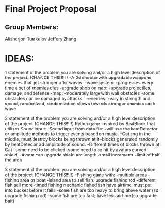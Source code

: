 # Final Project Proposal

## Group Members:

Alisherjon Turakulov
Jeffery Zhang
       
# IDEAS:

1 statement of the problem you are solving and/or a high level description of the project. (CHANGE THIS!!!!!)
       -A 2d shooter with upgradable weapons, enemies that get stronger after waves:
              -wave system:
                     -progresses every time a set of enemies dies
              -upgrade shop on map:
                     -upgrade projectiles, damage, and defense
              -map:
                     -moderately large with wall obstacles
                            -some obstacles can be damaged by attacks
       `      -enemies: 
                     -vary in strength and speed, randomized, randomization skews towards stronger enemies each wave
              

2 statement of the problem you are solving and/or a high level description of the project. (CHANGE THIS!!!!!)
       Rythm game inspired by BeatBlock that utilizes Sound input:
              -Sound input from data file:
                     -will use the beatDetector or amplitude methods to trigger events based on music.
              -Cat png in the middle, must destroy blocks being thrown at it
                     -blocks generated randomly by beatDetector ad amplitude of sound.
              -Different times of blocks thrown at Cat
                     -some need to be clicked
                     -some need to be hit by avatars curved shield.
              -Avatar can upgrade shield arc length
                     -small increments
                     -limit of half the area
                     

3 statement of the problem you are solving and/or a high level description of the project. (CHANGE THIS!!!!!)
       -Fishing game with:
              -multiple areas
                     -fishing area on boat
                     -island area to sell fish, upgrade fishing rod
                            -different fish sell more
              -timed fishing mechanic
                     fished fish have airtime, must put into bucket before it falls
                            -some fish are too heavy to bring above water (so upgrade fishing rod)
                            -some fish are too fast; have less airtime (so upgrade bait)
                     
                     
